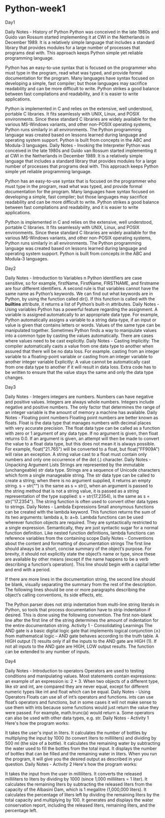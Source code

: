 # Python-week1
Day1

Daily Notes - History of Python
 Python was conceived in the late 1980s and Guido van Rossum started implementing it at CWI in the Netherlands in December 1989. It is a relatively simple language that includes a standard library that provides modules for a large number of processes that programs deal with. This approach keeps Python simple yet reliable programming language.

Python has an easy-to-use syntax that is focused on the programmer who must type in the program, read what was typed, and provide formal documentation for the program. Many languages have syntax focused on developing a simple, fast compiler; but those languages may sacrifice readability and can be more difficult to write. Python strikes a good balance between fast compilations and readability, and it is easier to write applications.

Python is implemented in C and relies on the extensive, well understood, portable C libraries. It fits seamlessly with UNIX, Linux, and POSIX environments. Since these standard C libraries are widely available for the various MS-Windows variants, and other non-POSIX operating systems, Python runs similarly in all environments. The Python programming language was created based on lessons learned during language and operating system support. Python is built from concepts in the ABC and Modula-3 languages.
Daily Notes - Invoking the Interpreter
 Python was conceived in the late 1980s and Guido van Rossum started implementing it at CWI in the Netherlands in December 1989. It is a relatively simple language that includes a standard library that provides modules for a large number of processes that programs deal with. This approach keeps Python simple yet reliable programming language.

Python has an easy-to-use syntax that is focused on the programmer who must type in the program, read what was typed, and provide formal documentation for the program. Many languages have syntax focused on developing a simple, fast compiler; but those languages may sacrifice readability and can be more difficult to write. Python strikes a good balance between fast compilations and readability, and it is easier to write applications.

Python is implemented in C and relies on the extensive, well understood, portable C libraries. It fits seamlessly with UNIX, Linux, and POSIX environments. Since these standard C libraries are widely available for the various MS-Windows variants, and other non-POSIX operating systems, Python runs similarly in all environments. The Python programming language was created based on lessons learned during language and operating system support. Python is built from concepts in the ABC and Modula-3 languages.

Day2

Daily Notes - Introduction to Variables
 n Python identifiers are case sensitive, so for example, firstName, FirstName, FIRSTNAME, and firstname are four different identifiers. A second rule is that variables cannot have the same name as Python’s keywords. We can find out what keywords are in Python, by using the function called dir(). If this function is called with the __builtins__ attribute, it returns a list of Python’s built-in attributes.
Daily Notes - Using variables
 Python has a powerful feature regarding the assignment. A variable is assigned automatically to an appropriate data type. For example, Python automatically assigns a variable to a string data-type, if an input or value is given that contains letters or words. Values of the same type can be manipulated together. Sometimes Python finds a way to manipulate values into a common type by casting the values automatically. There are cases where values need to be cast explicitly.
Daily Notes - Casting
 Implicitly: The compiler automatically casts a value from one data type to another when assured that there will be no data loss.
For example. casting from an integer variable to a floating-point variable or casting from an integer variable to another integer variable
Explicitly: A value cannot be automatically cast from one data type to another if it will result in data loss. Extra code has to be written to ensure that the value stays the same and only the data type changes.

Day3

Daily Notes - Integers
 integers are numbers. Numbers can have negative and positive values. Integers are always whole numbers. Integers include negative and positive numbers. The only factor that determines the range of an integer variable is the amount of memory a machine has available.
Daily Notes - Floating point numbers
 Floating point numbers are better known as floats. Float is the data type that manages numbers with decimal places with very accurate precision. The float data type can be called as a function with zero or 1 argument of any data type. If no argument is given, then float returns 0.0. If an argument is given, an attempt will then be made to convert the value to a float data type, but this does not mean it is always possible. For example, float("21.765") will be converted to a float, but float("FF909A") will raise an exception.
A string value cast to a float must contain only numbers and only one occurrence of the dot (.) character.
Daily Notes - Unpacking Argument Lists
 Strings are represented by the immutable (unchangeable) str data type. Strings are a sequence of Unicode characters which form a single manageable string. The str data type can be called to create a string; when there is no argument supplied, it returns an empty string. s = str("") is the same as s = str(), when an argument is passed to the string method that is not a string value, it is passed as a string representation of the type supplied: s = str(17.2354), is the same as s = str("17.2354"). The string function is often used to convert other data types to strings.
Daily Notes - Lambda Expressions
 Small anonymous functions can be created with the lambda keyword. This function returns the sum of its two arguments: lambda a, b: a+b. Lambda functions can be used wherever function objects are required.
They are syntactically restricted to a single expression. Semantically, they are just syntactic sugar for a normal function definition. Like nested function definitions, lambda functions can reference variables from the containing scope
Daily Notes - Conventions about the content and formatting of documentation strings
 The first line should always be a short, concise summary of the object’s purpose. For brevity, it should not explicitly state the object’s name or type, since these are available by other means (except if the name happens to be a verb describing a function’s operation). This line should begin with a capital letter and end with a period.

If there are more lines in the documentation string, the second line should be blank, visually separating the summary from the rest of the description. The following lines should be one or more paragraphs describing the object’s calling conventions, its side effects, etc.

The Python parser does not strip indentation from multi-line string literals in Python, so tools that process documentation have to strip indentation if desired. This is done using the following convention. The first non-blank line after the first line of the string determines the amount of indentation for the entire documentation string.
Activity 1 - Consolidating Learnings
 The AND gate is a basic digital logic gate that implements logical conjunction (∧) from mathematical logic – AND gate behaves according to the truth table. A HIGH output (1) results only if all the inputs to the AND gate are HIGH (1). If not all inputs to the AND gate are HIGH, LOW output results. The function can be extended to any number of inputs.


 Day4

 Daily Notes - Introduction to operators
 Operators are used to testing conditions and manipulating values. Most statements contain expressions: an example of an expression is: 2 + 3. When two objects of a different type, like str and int, are compared they are never equal, except for different numeric types like int and float which can be equal.
Daily Notes - Using Operators
 Floats can use all of int’s operators and functions. ints can use float’s operators and functions, but in some cases it will not make sense to use them with ints because some functions would just return the value they were passed. For example, math.trunc(a) would return a. Some operators can also be used with other data types, e.g. str.
Daily Notes - Activity 1
 Here's how the program works:

It takes the user's input in liters.
It calculates the number of bottles by multiplying the input by 1000 (to convert liters to milliliters) and dividing by 500 ml (the size of a bottle).
It calculates the remaining water by subtracting the water used to fill the bottles from the total input.
It displays the number of bottles that can be filled and the remaining water in liters.
When you run the program, it will give you the desired output as described in your question.
Daily Notes - Activity 2
 Here's how the program works:

It takes the input from the user in milliliters.
It converts the released milliliters to liters by dividing by 1000 (since 1,000 milliliters = 1 liter).
It calculates the remaining liters by subtracting the released liters from the capacity of the Albasini Dam, which is 1 megalitre (1,000,000 liters).
It calculates the percentage of liters left by dividing the remaining liters by the total capacity and multiplying by 100.
It generates and displays the water conservation report, including the released liters, remaining liters, and the percentage left.
